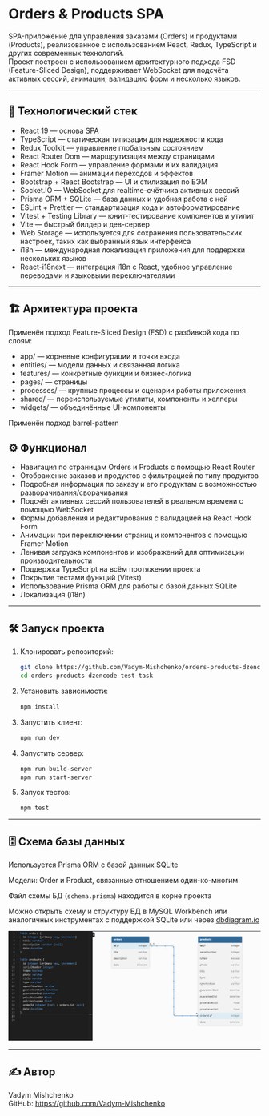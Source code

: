 # Orders & Products SPA

SPA-приложение для управления заказами (Orders) и продуктами (Products), реализованное с использованием React, Redux, TypeScript и других современных технологий.  
Проект построен с использованием архитектурного подхода FSD (Feature-Sliced Design), поддерживает WebSocket для подсчёта активных сессий, анимации, валидацию форм и несколько языков.

---

## 🚀 Технологический стек

- React 19 — основа SPA
- TypeScript — статическая типизация для надежности кода
- Redux Toolkit — управление глобальным состоянием
- React Router Dom — маршрутизация между страницами
- React Hook Form — управление формами и их валидация
- Framer Motion — анимации переходов и эффектов
- Bootstrap + React Bootstrap — UI и стилизация по БЭМ
- Socket.IO — WebSocket для realtime-счётчика активных сессий
- Prisma ORM + SQLite — база данных и удобная работа с ней
- ESLint + Prettier — стандартизация кода и автоформатирование
- Vitest + Testing Library — юнит-тестирование компонентов и утилит
- Vite — быстрый билдер и дев-сервер
- Web Storage — используется для сохранения пользовательских настроек, таких как выбранный язык интерфейса
- i18n — международная локализация приложения для поддержки нескольких языков
- React-i18next — интеграция i18n с React, удобное управление переводами и языковыми переключателями

---

## 🏗 Архитектура проекта

Применён подход Feature-Sliced Design (FSD) с разбивкой кода по слоям:

- app/ — корневые конфигурации и точки входа
- entities/ — модели данных и связанная логика
- features/ — конкретные функции и бизнес-логика
- pages/ — страницы
- processes/ — крупные процессы и сценарии работы приложения
- shared/ — переиспользуемые утилиты, компоненты и хелперы
- widgets/ — объединённые UI-компоненты

Применён подход barrel-pattern

## ⚙️ Функционал

- Навигация по страницам Orders и Products с помощью React Router
- Отображение заказов и продуктов с фильтрацией по типу продуктов
- Подробная информация по заказу и его продуктам с возможностью разворачивания/сворачивания
- Подсчёт активных сессий пользователей в реальном времени с помощью WebSocket
- Формы добавления и редактирования с валидацией на React Hook Form
- Анимации при переключении страниц и компонентов с помощью Framer Motion
- Ленивая загрузка компонентов и изображений для оптимизации производительности
- Поддержка TypeScript на всём протяжении проекта
- Покрытие тестами функций (Vitest)
- Использование Prisma ORM для работы с базой данных SQLite
- Локализация (i18n)

---

## 🛠 Запуск проекта

1. Клонировать репозиторий:

   ```bash
   git clone https://github.com/Vadym-Mishchenko/orders-products-dzencode-test-task.git
   cd orders-products-dzencode-test-task
   ```

2. Установить зависимости:

   ```bash
   npm install
   ```

3. Запустить клиент:

   ```bash
   npm run dev
   ```

4. Запустить сервер:

   ```bash
   npm run build-server
   npm run start-server
   ```

5. Запуск тестов:

   ```bash
   npm test
   ```

---

## 🗄 Схема базы данных

Используется Prisma ORM с базой данных SQLite

Модели: Order и Product, связанные отношением один-ко-многим

Файл схемы БД (`schema.prisma`) находится в корне проекта

Можно открыть схему и структуру БД в MySQL Workbench или аналогичных инструментах с поддержкой SQLite или через [dbdiagram.io](https://dbdiagram.io)

![Схема базы данных](db-schema.PNG)

---

## ✍️ Автор

Vadym Mishchenko  
GitHub: https://github.com/Vadym-Mishchenko
